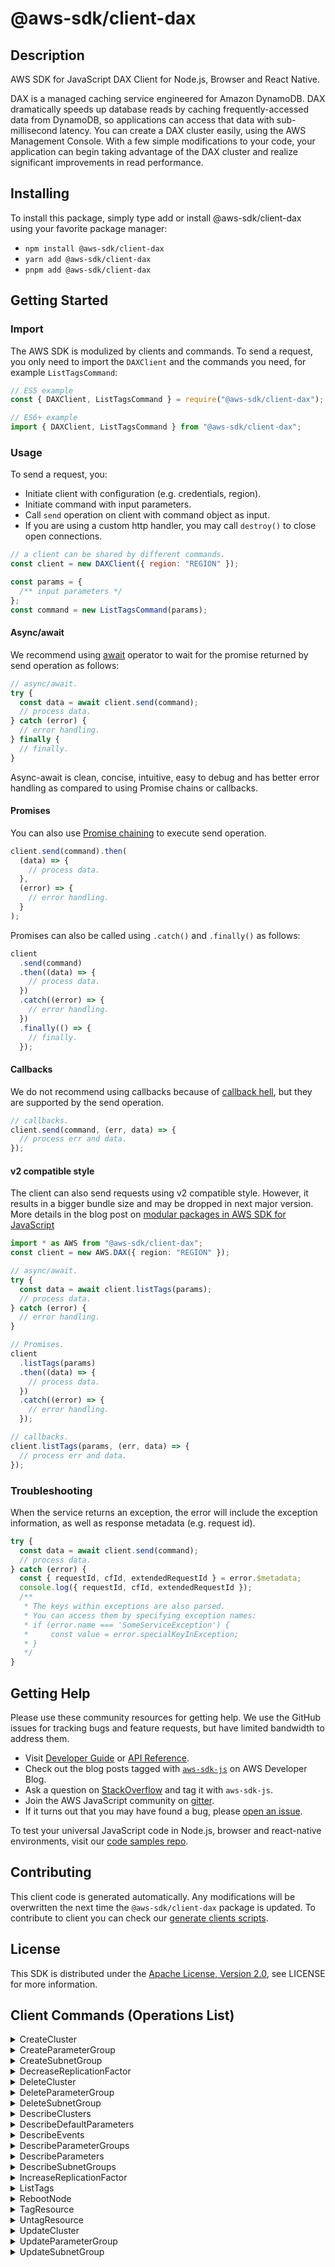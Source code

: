 <!-- generated file, do not edit directly -->

# @aws-sdk/client-dax

## Description

AWS SDK for JavaScript DAX Client for Node.js, Browser and React Native.

<p>DAX is a managed caching service engineered for Amazon DynamoDB. DAX
dramatically speeds up database reads by caching frequently-accessed data from DynamoDB, so
applications can access that data with sub-millisecond latency. You can create a DAX
cluster easily, using the AWS Management Console. With a few simple modifications to
your code, your application can begin taking advantage of the DAX cluster and realize
significant improvements in read performance.</p>

## Installing

To install this package, simply type add or install @aws-sdk/client-dax
using your favorite package manager:

- `npm install @aws-sdk/client-dax`
- `yarn add @aws-sdk/client-dax`
- `pnpm add @aws-sdk/client-dax`

## Getting Started

### Import

The AWS SDK is modulized by clients and commands.
To send a request, you only need to import the `DAXClient` and
the commands you need, for example `ListTagsCommand`:

```js
// ES5 example
const { DAXClient, ListTagsCommand } = require("@aws-sdk/client-dax");
```

```ts
// ES6+ example
import { DAXClient, ListTagsCommand } from "@aws-sdk/client-dax";
```

### Usage

To send a request, you:

- Initiate client with configuration (e.g. credentials, region).
- Initiate command with input parameters.
- Call `send` operation on client with command object as input.
- If you are using a custom http handler, you may call `destroy()` to close open connections.

```js
// a client can be shared by different commands.
const client = new DAXClient({ region: "REGION" });

const params = {
  /** input parameters */
};
const command = new ListTagsCommand(params);
```

#### Async/await

We recommend using [await](https://developer.mozilla.org/en-US/docs/Web/JavaScript/Reference/Operators/await)
operator to wait for the promise returned by send operation as follows:

```js
// async/await.
try {
  const data = await client.send(command);
  // process data.
} catch (error) {
  // error handling.
} finally {
  // finally.
}
```

Async-await is clean, concise, intuitive, easy to debug and has better error handling
as compared to using Promise chains or callbacks.

#### Promises

You can also use [Promise chaining](https://developer.mozilla.org/en-US/docs/Web/JavaScript/Guide/Using_promises#chaining)
to execute send operation.

```js
client.send(command).then(
  (data) => {
    // process data.
  },
  (error) => {
    // error handling.
  }
);
```

Promises can also be called using `.catch()` and `.finally()` as follows:

```js
client
  .send(command)
  .then((data) => {
    // process data.
  })
  .catch((error) => {
    // error handling.
  })
  .finally(() => {
    // finally.
  });
```

#### Callbacks

We do not recommend using callbacks because of [callback hell](http://callbackhell.com/),
but they are supported by the send operation.

```js
// callbacks.
client.send(command, (err, data) => {
  // process err and data.
});
```

#### v2 compatible style

The client can also send requests using v2 compatible style.
However, it results in a bigger bundle size and may be dropped in next major version. More details in the blog post
on [modular packages in AWS SDK for JavaScript](https://aws.amazon.com/blogs/developer/modular-packages-in-aws-sdk-for-javascript/)

```ts
import * as AWS from "@aws-sdk/client-dax";
const client = new AWS.DAX({ region: "REGION" });

// async/await.
try {
  const data = await client.listTags(params);
  // process data.
} catch (error) {
  // error handling.
}

// Promises.
client
  .listTags(params)
  .then((data) => {
    // process data.
  })
  .catch((error) => {
    // error handling.
  });

// callbacks.
client.listTags(params, (err, data) => {
  // process err and data.
});
```

### Troubleshooting

When the service returns an exception, the error will include the exception information,
as well as response metadata (e.g. request id).

```js
try {
  const data = await client.send(command);
  // process data.
} catch (error) {
  const { requestId, cfId, extendedRequestId } = error.$metadata;
  console.log({ requestId, cfId, extendedRequestId });
  /**
   * The keys within exceptions are also parsed.
   * You can access them by specifying exception names:
   * if (error.name === 'SomeServiceException') {
   *     const value = error.specialKeyInException;
   * }
   */
}
```

## Getting Help

Please use these community resources for getting help.
We use the GitHub issues for tracking bugs and feature requests, but have limited bandwidth to address them.

- Visit [Developer Guide](https://docs.aws.amazon.com/sdk-for-javascript/v3/developer-guide/welcome.html)
  or [API Reference](https://docs.aws.amazon.com/AWSJavaScriptSDK/v3/latest/index.html).
- Check out the blog posts tagged with [`aws-sdk-js`](https://aws.amazon.com/blogs/developer/tag/aws-sdk-js/)
  on AWS Developer Blog.
- Ask a question on [StackOverflow](https://stackoverflow.com/questions/tagged/aws-sdk-js) and tag it with `aws-sdk-js`.
- Join the AWS JavaScript community on [gitter](https://gitter.im/aws/aws-sdk-js-v3).
- If it turns out that you may have found a bug, please [open an issue](https://github.com/aws/aws-sdk-js-v3/issues/new/choose).

To test your universal JavaScript code in Node.js, browser and react-native environments,
visit our [code samples repo](https://github.com/aws-samples/aws-sdk-js-tests).

## Contributing

This client code is generated automatically. Any modifications will be overwritten the next time the `@aws-sdk/client-dax` package is updated.
To contribute to client you can check our [generate clients scripts](https://github.com/aws/aws-sdk-js-v3/tree/main/scripts/generate-clients).

## License

This SDK is distributed under the
[Apache License, Version 2.0](http://www.apache.org/licenses/LICENSE-2.0),
see LICENSE for more information.

## Client Commands (Operations List)

<details>
<summary>
CreateCluster
</summary>

[Command API Reference](https://docs.aws.amazon.com/AWSJavaScriptSDK/v3/latest/client/dax/command/CreateClusterCommand/) / [Input](https://docs.aws.amazon.com/AWSJavaScriptSDK/v3/latest/Package/-aws-sdk-client-dax/Interface/CreateClusterCommandInput/) / [Output](https://docs.aws.amazon.com/AWSJavaScriptSDK/v3/latest/Package/-aws-sdk-client-dax/Interface/CreateClusterCommandOutput/)

</details>
<details>
<summary>
CreateParameterGroup
</summary>

[Command API Reference](https://docs.aws.amazon.com/AWSJavaScriptSDK/v3/latest/client/dax/command/CreateParameterGroupCommand/) / [Input](https://docs.aws.amazon.com/AWSJavaScriptSDK/v3/latest/Package/-aws-sdk-client-dax/Interface/CreateParameterGroupCommandInput/) / [Output](https://docs.aws.amazon.com/AWSJavaScriptSDK/v3/latest/Package/-aws-sdk-client-dax/Interface/CreateParameterGroupCommandOutput/)

</details>
<details>
<summary>
CreateSubnetGroup
</summary>

[Command API Reference](https://docs.aws.amazon.com/AWSJavaScriptSDK/v3/latest/client/dax/command/CreateSubnetGroupCommand/) / [Input](https://docs.aws.amazon.com/AWSJavaScriptSDK/v3/latest/Package/-aws-sdk-client-dax/Interface/CreateSubnetGroupCommandInput/) / [Output](https://docs.aws.amazon.com/AWSJavaScriptSDK/v3/latest/Package/-aws-sdk-client-dax/Interface/CreateSubnetGroupCommandOutput/)

</details>
<details>
<summary>
DecreaseReplicationFactor
</summary>

[Command API Reference](https://docs.aws.amazon.com/AWSJavaScriptSDK/v3/latest/client/dax/command/DecreaseReplicationFactorCommand/) / [Input](https://docs.aws.amazon.com/AWSJavaScriptSDK/v3/latest/Package/-aws-sdk-client-dax/Interface/DecreaseReplicationFactorCommandInput/) / [Output](https://docs.aws.amazon.com/AWSJavaScriptSDK/v3/latest/Package/-aws-sdk-client-dax/Interface/DecreaseReplicationFactorCommandOutput/)

</details>
<details>
<summary>
DeleteCluster
</summary>

[Command API Reference](https://docs.aws.amazon.com/AWSJavaScriptSDK/v3/latest/client/dax/command/DeleteClusterCommand/) / [Input](https://docs.aws.amazon.com/AWSJavaScriptSDK/v3/latest/Package/-aws-sdk-client-dax/Interface/DeleteClusterCommandInput/) / [Output](https://docs.aws.amazon.com/AWSJavaScriptSDK/v3/latest/Package/-aws-sdk-client-dax/Interface/DeleteClusterCommandOutput/)

</details>
<details>
<summary>
DeleteParameterGroup
</summary>

[Command API Reference](https://docs.aws.amazon.com/AWSJavaScriptSDK/v3/latest/client/dax/command/DeleteParameterGroupCommand/) / [Input](https://docs.aws.amazon.com/AWSJavaScriptSDK/v3/latest/Package/-aws-sdk-client-dax/Interface/DeleteParameterGroupCommandInput/) / [Output](https://docs.aws.amazon.com/AWSJavaScriptSDK/v3/latest/Package/-aws-sdk-client-dax/Interface/DeleteParameterGroupCommandOutput/)

</details>
<details>
<summary>
DeleteSubnetGroup
</summary>

[Command API Reference](https://docs.aws.amazon.com/AWSJavaScriptSDK/v3/latest/client/dax/command/DeleteSubnetGroupCommand/) / [Input](https://docs.aws.amazon.com/AWSJavaScriptSDK/v3/latest/Package/-aws-sdk-client-dax/Interface/DeleteSubnetGroupCommandInput/) / [Output](https://docs.aws.amazon.com/AWSJavaScriptSDK/v3/latest/Package/-aws-sdk-client-dax/Interface/DeleteSubnetGroupCommandOutput/)

</details>
<details>
<summary>
DescribeClusters
</summary>

[Command API Reference](https://docs.aws.amazon.com/AWSJavaScriptSDK/v3/latest/client/dax/command/DescribeClustersCommand/) / [Input](https://docs.aws.amazon.com/AWSJavaScriptSDK/v3/latest/Package/-aws-sdk-client-dax/Interface/DescribeClustersCommandInput/) / [Output](https://docs.aws.amazon.com/AWSJavaScriptSDK/v3/latest/Package/-aws-sdk-client-dax/Interface/DescribeClustersCommandOutput/)

</details>
<details>
<summary>
DescribeDefaultParameters
</summary>

[Command API Reference](https://docs.aws.amazon.com/AWSJavaScriptSDK/v3/latest/client/dax/command/DescribeDefaultParametersCommand/) / [Input](https://docs.aws.amazon.com/AWSJavaScriptSDK/v3/latest/Package/-aws-sdk-client-dax/Interface/DescribeDefaultParametersCommandInput/) / [Output](https://docs.aws.amazon.com/AWSJavaScriptSDK/v3/latest/Package/-aws-sdk-client-dax/Interface/DescribeDefaultParametersCommandOutput/)

</details>
<details>
<summary>
DescribeEvents
</summary>

[Command API Reference](https://docs.aws.amazon.com/AWSJavaScriptSDK/v3/latest/client/dax/command/DescribeEventsCommand/) / [Input](https://docs.aws.amazon.com/AWSJavaScriptSDK/v3/latest/Package/-aws-sdk-client-dax/Interface/DescribeEventsCommandInput/) / [Output](https://docs.aws.amazon.com/AWSJavaScriptSDK/v3/latest/Package/-aws-sdk-client-dax/Interface/DescribeEventsCommandOutput/)

</details>
<details>
<summary>
DescribeParameterGroups
</summary>

[Command API Reference](https://docs.aws.amazon.com/AWSJavaScriptSDK/v3/latest/client/dax/command/DescribeParameterGroupsCommand/) / [Input](https://docs.aws.amazon.com/AWSJavaScriptSDK/v3/latest/Package/-aws-sdk-client-dax/Interface/DescribeParameterGroupsCommandInput/) / [Output](https://docs.aws.amazon.com/AWSJavaScriptSDK/v3/latest/Package/-aws-sdk-client-dax/Interface/DescribeParameterGroupsCommandOutput/)

</details>
<details>
<summary>
DescribeParameters
</summary>

[Command API Reference](https://docs.aws.amazon.com/AWSJavaScriptSDK/v3/latest/client/dax/command/DescribeParametersCommand/) / [Input](https://docs.aws.amazon.com/AWSJavaScriptSDK/v3/latest/Package/-aws-sdk-client-dax/Interface/DescribeParametersCommandInput/) / [Output](https://docs.aws.amazon.com/AWSJavaScriptSDK/v3/latest/Package/-aws-sdk-client-dax/Interface/DescribeParametersCommandOutput/)

</details>
<details>
<summary>
DescribeSubnetGroups
</summary>

[Command API Reference](https://docs.aws.amazon.com/AWSJavaScriptSDK/v3/latest/client/dax/command/DescribeSubnetGroupsCommand/) / [Input](https://docs.aws.amazon.com/AWSJavaScriptSDK/v3/latest/Package/-aws-sdk-client-dax/Interface/DescribeSubnetGroupsCommandInput/) / [Output](https://docs.aws.amazon.com/AWSJavaScriptSDK/v3/latest/Package/-aws-sdk-client-dax/Interface/DescribeSubnetGroupsCommandOutput/)

</details>
<details>
<summary>
IncreaseReplicationFactor
</summary>

[Command API Reference](https://docs.aws.amazon.com/AWSJavaScriptSDK/v3/latest/client/dax/command/IncreaseReplicationFactorCommand/) / [Input](https://docs.aws.amazon.com/AWSJavaScriptSDK/v3/latest/Package/-aws-sdk-client-dax/Interface/IncreaseReplicationFactorCommandInput/) / [Output](https://docs.aws.amazon.com/AWSJavaScriptSDK/v3/latest/Package/-aws-sdk-client-dax/Interface/IncreaseReplicationFactorCommandOutput/)

</details>
<details>
<summary>
ListTags
</summary>

[Command API Reference](https://docs.aws.amazon.com/AWSJavaScriptSDK/v3/latest/client/dax/command/ListTagsCommand/) / [Input](https://docs.aws.amazon.com/AWSJavaScriptSDK/v3/latest/Package/-aws-sdk-client-dax/Interface/ListTagsCommandInput/) / [Output](https://docs.aws.amazon.com/AWSJavaScriptSDK/v3/latest/Package/-aws-sdk-client-dax/Interface/ListTagsCommandOutput/)

</details>
<details>
<summary>
RebootNode
</summary>

[Command API Reference](https://docs.aws.amazon.com/AWSJavaScriptSDK/v3/latest/client/dax/command/RebootNodeCommand/) / [Input](https://docs.aws.amazon.com/AWSJavaScriptSDK/v3/latest/Package/-aws-sdk-client-dax/Interface/RebootNodeCommandInput/) / [Output](https://docs.aws.amazon.com/AWSJavaScriptSDK/v3/latest/Package/-aws-sdk-client-dax/Interface/RebootNodeCommandOutput/)

</details>
<details>
<summary>
TagResource
</summary>

[Command API Reference](https://docs.aws.amazon.com/AWSJavaScriptSDK/v3/latest/client/dax/command/TagResourceCommand/) / [Input](https://docs.aws.amazon.com/AWSJavaScriptSDK/v3/latest/Package/-aws-sdk-client-dax/Interface/TagResourceCommandInput/) / [Output](https://docs.aws.amazon.com/AWSJavaScriptSDK/v3/latest/Package/-aws-sdk-client-dax/Interface/TagResourceCommandOutput/)

</details>
<details>
<summary>
UntagResource
</summary>

[Command API Reference](https://docs.aws.amazon.com/AWSJavaScriptSDK/v3/latest/client/dax/command/UntagResourceCommand/) / [Input](https://docs.aws.amazon.com/AWSJavaScriptSDK/v3/latest/Package/-aws-sdk-client-dax/Interface/UntagResourceCommandInput/) / [Output](https://docs.aws.amazon.com/AWSJavaScriptSDK/v3/latest/Package/-aws-sdk-client-dax/Interface/UntagResourceCommandOutput/)

</details>
<details>
<summary>
UpdateCluster
</summary>

[Command API Reference](https://docs.aws.amazon.com/AWSJavaScriptSDK/v3/latest/client/dax/command/UpdateClusterCommand/) / [Input](https://docs.aws.amazon.com/AWSJavaScriptSDK/v3/latest/Package/-aws-sdk-client-dax/Interface/UpdateClusterCommandInput/) / [Output](https://docs.aws.amazon.com/AWSJavaScriptSDK/v3/latest/Package/-aws-sdk-client-dax/Interface/UpdateClusterCommandOutput/)

</details>
<details>
<summary>
UpdateParameterGroup
</summary>

[Command API Reference](https://docs.aws.amazon.com/AWSJavaScriptSDK/v3/latest/client/dax/command/UpdateParameterGroupCommand/) / [Input](https://docs.aws.amazon.com/AWSJavaScriptSDK/v3/latest/Package/-aws-sdk-client-dax/Interface/UpdateParameterGroupCommandInput/) / [Output](https://docs.aws.amazon.com/AWSJavaScriptSDK/v3/latest/Package/-aws-sdk-client-dax/Interface/UpdateParameterGroupCommandOutput/)

</details>
<details>
<summary>
UpdateSubnetGroup
</summary>

[Command API Reference](https://docs.aws.amazon.com/AWSJavaScriptSDK/v3/latest/client/dax/command/UpdateSubnetGroupCommand/) / [Input](https://docs.aws.amazon.com/AWSJavaScriptSDK/v3/latest/Package/-aws-sdk-client-dax/Interface/UpdateSubnetGroupCommandInput/) / [Output](https://docs.aws.amazon.com/AWSJavaScriptSDK/v3/latest/Package/-aws-sdk-client-dax/Interface/UpdateSubnetGroupCommandOutput/)

</details>
